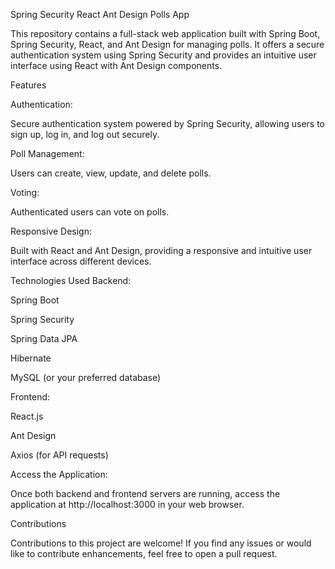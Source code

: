 Spring Security React Ant Design Polls App

This repository contains a full-stack web application built with Spring Boot, Spring Security, React, and Ant Design for managing polls. It offers a secure authentication system using Spring Security and provides an intuitive user interface using React with Ant Design components.

Features

Authentication: 

Secure authentication system powered by Spring Security, allowing users to sign up, log in, and log out securely.

Poll Management: 

Users can create, view, update, and delete polls.

Voting: 

Authenticated users can vote on polls.

Responsive Design: 

Built with React and Ant Design, providing a responsive and intuitive user interface across different devices.

Technologies Used
Backend:

Spring Boot

Spring Security

Spring Data JPA

Hibernate

MySQL (or your preferred database)

Frontend:

React.js

Ant Design

Axios (for API requests)

Access the Application:

Once both backend and frontend servers are running, access the application at http://localhost:3000 in your web browser.

Contributions

Contributions to this project are welcome! If you find any issues or would like to contribute enhancements, feel free to open a pull request.
